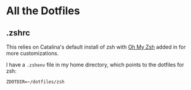 # All the Dotfiles

## .zshrc

This relies on Catalina's default install of zsh with [Oh My Zsh](https://ohmyz.sh/) added in for more customizations.

I have a `.zshenv` file in my home directory, which points to the dotfiles for zsh:

```
ZDOTDIR=~/dotfiles/zsh
```